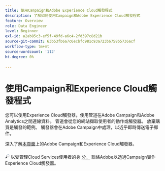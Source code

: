 ```yaml
---
title: 使用Campaign和Adobe Experience Cloud觸發程式
description: 了解如何使用Campaign和Adobe Experience Cloud觸發程式
feature: Overview
role: Data Engineer
level: Beginner
exl-id: a2ab85c3-ef5f-49fd-a6c4-2fd397c8d21b
source-git-commit: 63b53fb6a7c6ecbfc981c93a723b6758b5736acf
workflow-type: tm+mt
source-wordcount: '112'
ht-degree: 0%

---
```


# 使用Campaign和Experience Cloud觸發程式

您可以使用Experience Cloud觸發器，使用管道在Adobe Campaign和Adobe Analytics之間連線資料。 管道會從您的網站擷取使用者的動作或觸發器。 放棄購買是觸發的範例。 觸發器會在Adobe Campaign中處理，以近乎即時傳送電子郵件。

深入了解[本頁面](https://experienceleague.adobe.com/docs/campaign-classic/using/integrating-with-adobe-experience-cloud/experience-triggers/about-triggers.html?lang=en)上的Adobe Campaign和Experience Cloud觸發器。

![](../assets/do-not-localize/speech.png)   以受管理Cloud Services使用者的身 [分，](../start/campaign-faq.md#support) 聯絡Adobe以透過Campaign實作Experience Cloud觸發器。
